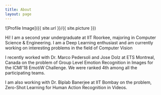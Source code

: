 ```yaml
---
title: About
layout: page
---
```

![Profile Image]({{ site.url }}/{{ site.picture }})

<p>Hi! I am a second year undergraduate at IIT Roorkee, majoring in Computer Science & Engineering. I am a Deep Learning enthusiast and am currently working on interesting problems in the field of Computer Vision</p>

<p> I recently worked with Dr. Marco Pedersoli and Jose Dolz at ETS Montreal, Canada on the problem of Group Level Emotion Recognition in Images for the ICMI'18 EmotiW Challenge. We were ranked 4th among all the participating teams.</p>

<p> I am also working with Dr. Biplab Banerjee at IIT Bombay on the problem, Zero-Shot Learning for Human Action Recognition in Videos. </p>

<!-- <p>I am always interested to discuss new and relevant ideas. Feel free to drop me an email if interested. </p> -->


<!-- 
<h2>Skills</h2>

<ul class="skill-list">
	<li>HTML - Jade - Haml - Erb</li>
	<li>Responsive (Mobile First)</li>
	<li>CSS (Stylus, Sass, Less)</li>
	<li>Css Frameworks (Bootstrap, Foundation)</li>
	<li>Javascript (Design Patterns, Testes)</li>
	<li>NodeJS</li>
	<li>AngularJS - ReactJS</li>
	<li>Grunt - Gulp - Yeoman</li>
	<li>Git</li>
	<li>PHP</li>
	<li>Python</li>
	<li>MySQL - MongoDB</li>
	<li>Scrum and Kanban</li>
	<li>TDD e Continuous Integration</li>
</ul>

<h2>Projects</h2>

<ul>
	<li><a href="https://github.com/">Lorem Lorem</a></li>
	<li><a href="https://github.com/">Ipsum Dolor</a></li>
	<li><a href="https://github.com/">Dolor Lorem</a></li>
</ul>
 -->